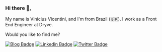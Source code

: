 
### Hi there 👋,

My name is Vinicius Vicentini, and I'm from Brazil (🇧🇷). I work as a Front End Engineer at Dryve.

Would you like to find me?

[![Blog Badge](https://img.shields.io/badge/Blog-viniciusvicentini.com-4fc08d?style=flat-square)](https://viniciusvicentini.com/)
[![Linkedin Badge](https://img.shields.io/badge/-LinkedIn-blue?style=flat-square&logo=Linkedin&logoColor=fff)](https://www.linkedin.com/in/viniciushvc/)
[![Twitter Badge](https://img.shields.io/badge/-Twitter-1ca0f1?style=flat-square&labelColor=1ca0f1&logo=twitter&logoColor=fff)](https://twitter.com/viniciushvc)
